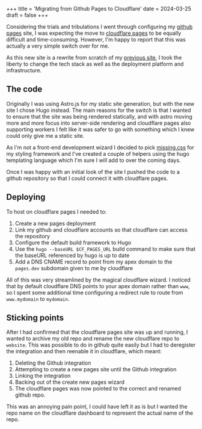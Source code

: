 +++
title = 'Migrating from Github Pages to Cloudflare'
date = 2024-03-25
draft = false
+++

Considering the trials and tribulations I went through configuring my [github pages](https://pages.github.com/) site,
I was expecting the move to [cloudflare pages](https://pages.cloudflare.com/) to be equally difficult and time-consuming.
However, I'm happy to report that this was actually a very simple switch over for me. 

As this new site is a rewrite from scratch of my [previous site](https://aaronrdodd.github.io/github-pages-website), I
took the liberty to change the tech stack as well as the deployment platform and infrastructure.

## The code

Originally I was using Astro.js for my static site generation, but with the new site I chose Hugo instead. The main reasons for
the switch is that I wanted to ensure that the site was being rendered statically, and with astro moving more and more focus into
server-side rendering and cloudflare pages also supporting workers I felt like it was safer to go with something which I knew could
only give me a static site.

As I'm not a front-end development wizard I decided to pick [missing.css](https://missing.style) for my styling framework and I've
created a couple of helpers using the hugo templating language which I'm sure I will add to over the coming days.

Once I was happy with an initial look of the site I pushed the code to a github repository so that I could connect it with cloudflare
pages.

## Deploying

To host on cloudflare pages I needed to:

1. Create a new pages deployment
2. Link my github and cloudflare accounts so that cloudflare can access the repository
3. Configure the default build framework to Hugo
4. Use the `hugo --baseURL $CF_PAGES_URL` build command to make sure that the baseURL referenced by hugo is up to date
5. Add a DNS CNAME record to point from my apex domain to the `pages.dev` subdomain given to me by cloudflare

All of this was very streamlined by the magical cloudflare wizard. I noticed that by default cloudflare DNS points to your apex domain rather
than `www`, so I spent some additional time configuring a redirect rule to route from `www.mydomain` to `mydomain`.

## Sticking points

After I had confirmed that the cloudflare pages site was up and running, I wanted to archive my old repo and rename the new cloudflare repo
to `website`. This was possible to do in github quite easily but I had to deregister the integration and then reenable it in cloudflare, which
meant:

1. Deleting the Github integration
2. Attempting to create a new pages site until the Github integration
3. Linking the integration
4. Backing out of the create new pages wizard
5. The cloudflare pages was now pointed to the correct and renamed github repo.

This was an annoying pain point, I could have left it as is but I wanted the repo name on the cloudflare dashboard to represent the actual name
of the repo.
